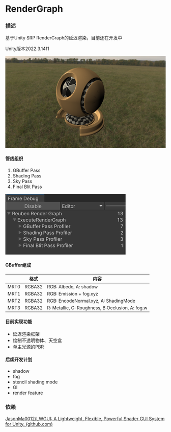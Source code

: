 # RenderGraph

### 描述

基于Unity SRP RenderGraph的延迟渲染，目前还在开发中

Unity版本2022.3.14f1

![PBR](Image/PBR.png)

#### 管线组织

1. GBuffer Pass
2. Shading Pass
3. Sky Pass
4. Final Blit Pass

![debug](Image/debug.png)

#### GBuffer组成

|      | 格式   | 内容                                             |
| ---- | ------ | ------------------------------------------------ |
| MRT0 | RGBA32 | RGB: Albedo, A: shadow                           |
| MRT1 | RGBA32 | RGB: Emission + fog.xyz                          |
| MRT2 | RGBA32 | RGB: EncodeNormal.xyz, A: ShadingMode            |
| MRT3 | RGBA32 | R: Metallic, G: Roughness, B:Occlusion, A: fog.w |

#### 目前实现功能

- 延迟渲染框架
- 绘制不透明物体、天空盒
- 单主光源的PBR

#### 后续开发计划

- shadow
- fog
- stencil shading mode
- GI
- render feature

### 依赖

[JasonMa0012/LWGUI: A Lightweight, Flexible, Powerful Shader GUI System for Unity. (github.com)](https://github.com/JasonMa0012/LWGUI)
